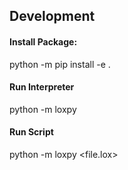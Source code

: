 
## Development 

#### Install Package:

python -m pip install -e .

#### Run Interpreter

python -m loxpy

#### Run Script

python -m loxpy <file.lox>